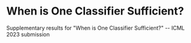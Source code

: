 # When is One Classifier Sufficient?
Supplementary results for "When is One Classifier Sufficient?" -- ICML 2023 submission
